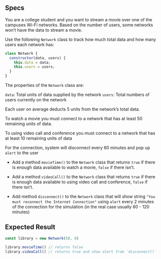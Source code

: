 ## Specs

You are a college student and you want to stream a movie over one of the campuses Wi-Fi networks. Based on the number of users, some networks won’t have the data to stream a movie.

Use the following `Network` class to track how much total data and how many users each network has:

```js
class Network {
  constructor(data, users) {
    this.data = data;
    this.users = users;
  }
}
```

The properties of the `Network` class are:

`data`: Total units of data supplied by the network
`users`: Total numbers of users currently on the network

Each user on average deducts 5 units from the network’s total data. 

To watch a movie you must connect to a network that has at least 50 remaining units of data.

To using video call and conference you must connect to a network that has at least 10 remaining units of data

For the connection, system will disconnect every 60 minutes and pop up `alert` to the user

- Add a method `movieTime()` to the `Network` class that returns `true` if there is enough data available to watch a movie, `false` if there isn’t.

- Add a method `videoCall()` to the `Network` class that returns `true` if there is enough data available to using video call and conference, `false` if there isn’t.

-  Add method `disconnect()` to the `Network` class that will show string `"You must reconnect the Internet Connection"` using `alert` every 2 minutes of the connection for the simulation (in the real case usually 60 - 120 minutes)

## Expected Result
```js
const library = new Network(50, 8) 

library.movieTime() // returns false
library.videoCall() // returns true and show alert from `disconnect()` method after 2 minutes
```

